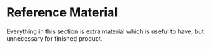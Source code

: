 # Reference Material
Everything in this section is extra material which is useful to have, but unnecessary for finished product.